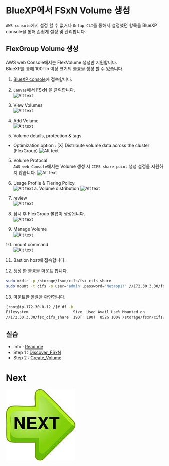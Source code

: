 # BlueXP에서 FSxN Volume 생성
```AWS console```에서 설정 할 수 없거나 ```Ontap CLI```를 통해서 설정했던 항목을 BlueXP console을 통해 손쉽게 설정 및 관리합니다.

## FlexGroup Volume 생성
AWS web Console에서는 FlexVolume 생성만 지원합니다.</br>
BlueXP를 통해 100Tib 이상 크기의 볼륨을 생성 할 수 있습니다.

1. [BlueXP console](https://cloudmamager.netapp.com)에 접속합니다.
2. ```Canvas```에서 FSxN 을 클릭합니다. </br>
![Alt text](./Images/Create_Volume-0.png)
2. View Volumes </br>
![Alt text](./Images/Create_Volume-1.png)
3. Add Volume </br>
![Alt text](./Images/Create_Volume-2.png)

4. Volume details, protection & tags </br>
- Optimization option : [X] Distribute volume data across the cluster (FlexGroup)
![Alt text](./Images/Create_Volume-3.png)

5. Volume Protocal</br>
```AWS web Console```에서는 Volume 생성 시 ```CIFS share point``` 생성 설정을 지원하지 않습니다.
![Alt text](./Images/Create_Volume-4.png)

6. Usage Profile & Tiering Policy </br>
![Alt text](./Images/Create_Volume-5.png)
    a. Volume distribution
    ![Alt text](./Images/Create_Volume-6.png)

7. review </br>
![Alt text](./Images/Create_Volume-7.png)

8. 잠시 후 FlexGroup 볼륨이 생성됩니다.</br>
![Alt text](./Images/Create_Volume-8.png)

9. Manage Volume</br>
![Alt text](./Images/Create_Volume-9.png)

10. mount command</br>
![Alt text](./Images/Create_Volume-10.png)

11. Bastion host에 접속합니다.
12. 생성 한 볼륨을 마운트 합니다.

```bash
sudo mkdir -p /storage/fsxn/cifs/fsx_cifs_share
sudo mount -t cifs -o user='admin',password='Netapp1!' //172.30.3.30/fsx_cifs_share /storage/fsxn/cifs/fsx_cifs_share
```

13. 마운트한 볼륨을 확인합니다.
```bash
[root@ip-172-30-0-12 /]# df -h
Filesystem                    Size  Used Avail Use% Mounted on
//172.30.3.30/fsx_cifs_share  190T  190T  852G 100% /storage/fsxn/cifs/fsx_cifs_share
```

## 실습
- Info : [Read me](./Readme.md)
- Step 1 : [Discover_FSxN](./Discover_FSxN.md)
- Step 2 : [Create_Volume](./Create_Volume.md)

# Next
[![Next.png](./Images/Next.png)](../Data_Migration/Readme.md)